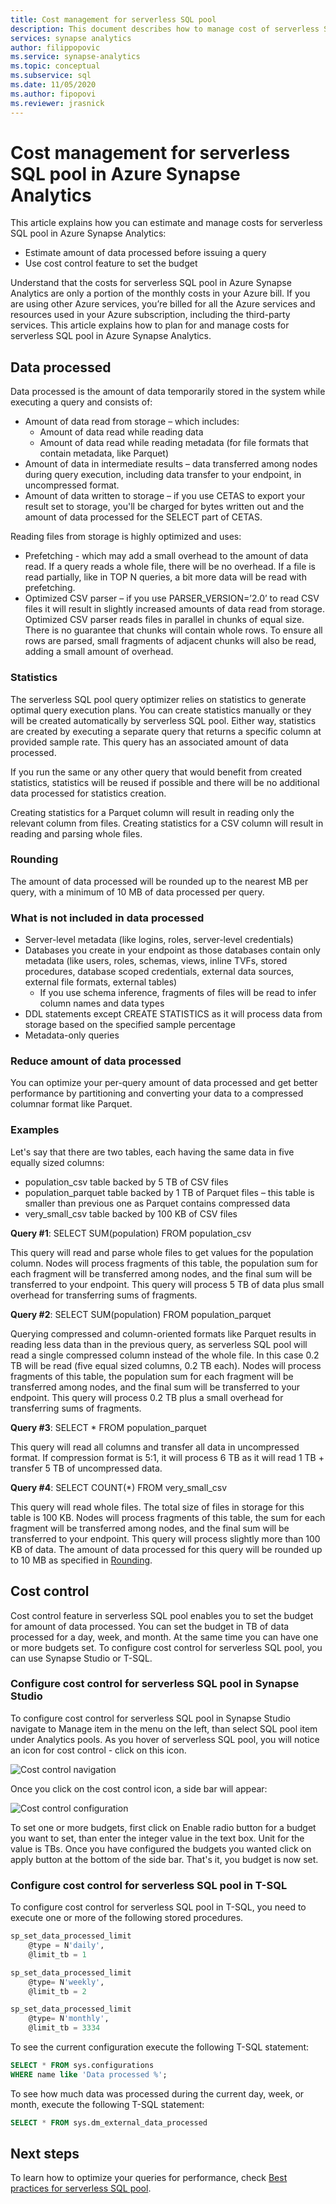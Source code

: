 ```yaml
---
title: Cost management for serverless SQL pool
description: This document describes how to manage cost of serverless SQL pool and how data processed is calculated when querying data in Azure storage.
services: synapse analytics 
author: filippopovic 
ms.service: synapse-analytics 
ms.topic: conceptual
ms.subservice: sql
ms.date: 11/05/2020
ms.author: fipopovi
ms.reviewer: jrasnick
---
```


# Cost management for serverless SQL pool in Azure Synapse Analytics

This article explains how you can estimate and manage costs for serverless SQL pool in Azure Synapse Analytics:
- Estimate amount of data processed before issuing a query
- Use cost control feature to set the budget

Understand that the costs for serverless SQL pool in Azure Synapse Analytics are only a portion of the monthly costs in your Azure bill. If you are using other Azure services, you’re billed for all the Azure services and resources used in your Azure subscription, including the third-party services. This article explains how to plan for and manage costs for serverless SQL pool in Azure Synapse Analytics.

## Data processed

Data processed is the amount of data temporarily stored in the system while executing a query and consists of:

- Amount of data read from storage – which includes:
  - Amount of data read while reading data
  - Amount of data read while reading metadata (for file formats that contain metadata, like Parquet)
- Amount of data in intermediate results – data transferred among nodes during query execution, including data transfer to your endpoint, in uncompressed format. 
- Amount of data written to storage – if you use CETAS to export your result set to storage, you'll be charged for bytes written out and the amount of data processed for the SELECT part of CETAS.

Reading files from storage is highly optimized and uses:

- Prefetching - which may add a small overhead to the amount of data read. If a query reads a whole file, there will be no overhead. If a file is read partially, like in TOP N queries, a bit more data will be read with prefetching.
- Optimized CSV parser – if you use PARSER_VERSION=’2.0’ to read CSV files it will result in slightly increased amounts of data read from storage.  Optimized CSV parser reads files in parallel in chunks of equal size. There is no guarantee that chunks will contain whole rows. To ensure all rows are parsed, small fragments of adjacent chunks will also be read, adding a small amount of overhead.

### Statistics

The serverless SQL pool query optimizer relies on statistics to generate optimal query execution plans. You can create statistics manually or they will be created automatically by serverless SQL pool. Either way, statistics are created by executing a separate query that returns a specific column at provided sample rate. This query has an associated amount of data processed.

If you run the same or any other query that would benefit from created statistics, statistics will be reused if possible and there will be no additional data processed for statistics creation.

Creating statistics for a Parquet column will result in reading only the relevant column from files. Creating statistics for a CSV column will result in reading and parsing whole files.

### Rounding

The amount of data processed will be rounded up to the nearest MB per query, with a minimum of 10 MB of data processed per query.

### What is not included in data processed

- Server-level metadata (like logins, roles, server-level credentials)
- Databases you create in your endpoint as those databases contain only metadata (like users, roles, schemas, views, inline TVFs, stored procedures, database scoped credentials, external data sources, external file formats, external tables)
  - If you use schema inference, fragments of files will be read to infer column names and data types
- DDL statements except CREATE STATISTICS as it will process data from storage based on the specified sample percentage
- Metadata-only queries

### Reduce amount of data processed

You can optimize your per-query amount of data processed and get better performance by partitioning and converting your data to a compressed columnar format like Parquet.

### Examples

Let's say that there are two tables, each having the same data in five equally sized columns:

- population_csv table backed by 5 TB of CSV files
- population_parquet table backed by 1 TB of Parquet files – this table is smaller than previous one as Parquet contains compressed data
- very_small_csv table backed by 100 KB of CSV files

**Query #1**: SELECT SUM(population) FROM population_csv

This query will read and parse whole files to get values for the population column. Nodes will process fragments of this table, the population sum for each fragment will be transferred among nodes, and the final sum will be transferred to your endpoint. This query will process 5 TB of data plus small overhead for transferring sums of fragments.

**Query #2**: SELECT SUM(population) FROM population_parquet

Querying compressed and column-oriented formats like Parquet results in reading less data than in the previous query, as serverless SQL pool will read a single compressed column instead of the whole file. In this case 0.2 TB will be read (five equal sized columns, 0.2 TB each). Nodes will process fragments of this table, the population sum for each fragment will be transferred among nodes, and the final sum will be transferred to your endpoint. This query will process 0.2 TB plus a small overhead for transferring sums of fragments.

**Query #3**: SELECT * FROM population_parquet

This query will read all columns and transfer all data in uncompressed format. If compression format is 5:1, it will process 6 TB as it will read 1 TB + transfer 5 TB of uncompressed data.

**Query #4**: SELECT COUNT(*) FROM very_small_csv

This query will read whole files. The total size of files in storage for this table is 100 KB. Nodes will process fragments of this table, the sum for each fragment will be transferred among nodes, and the final sum will be transferred to your endpoint. This query will process slightly more than 100 KB of data. The amount of data processed for this query will be rounded up to 10 MB as specified in [Rounding](#rounding).

## Cost control

Cost control feature in serverless SQL pool enables you to set the budget for amount of data processed. You can set the budget in TB of data processed for a day, week, and month. At the same time you can have one or more budgets set. To configure cost control for serverless SQL pool, you can use Synapse Studio or T-SQL.

### Configure cost control for serverless SQL pool in Synapse Studio
 
To configure cost control for serverless SQL pool in Synapse Studio navigate to Manage item in the menu on the left, than select SQL pool item under Analytics pools. As you hover of serverless SQL pool, you will notice an icon for cost control - click on this icon.

![Cost control navigation](./media/data-processed/cost-control-menu.png)

Once you click on the cost control icon, a side bar will appear:

![Cost control configuration](./media/data-processed/cost-control-sidebar.png)

To set one or more budgets, first click on Enable radio button for a budget you want to set, than enter the integer value in the text box. Unit for the value is TBs. Once you have configured the budgets you wanted click on apply button at the bottom of the side bar. That's it, you budget is now set.

### Configure cost control for serverless SQL pool in T-SQL

To configure cost control for serverless SQL pool in T-SQL, you need to execute one or more of the following stored procedures.

```sql
sp_set_data_processed_limit
	@type = N'daily',
	@limit_tb = 1

sp_set_data_processed_limit
	@type= N'weekly',
	@limit_tb = 2

sp_set_data_processed_limit
	@type= N'monthly',
	@limit_tb = 3334
```

To see the current configuration execute the following T-SQL statement:

```sql
SELECT * FROM sys.configurations
WHERE name like 'Data processed %';
```

To see how much data was processed during the current day, week, or month, execute the following T-SQL statement:

```sql
SELECT * FROM sys.dm_external_data_processed
```

## Next steps

To learn how to optimize your queries for performance, check [Best practices for serverless SQL pool](best-practices-sql-on-demand.md).
